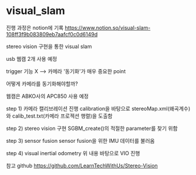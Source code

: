 # visual_slam 

진행 과정은 notion에 기록 
https://www.notion.so/visual-slam-108ff3f9b083809eb7aafcf0c0d6149d

stereo vision 구현을 통한 visual slam 

usb 웹캠 2개 사용 예정 


trigger 기능 X --> 카메라 '동기화'가 매우 중요한 point

어떻게 카메라를 동기화해야할까? 

웹캠은 ABKO사의 APC850 사용 예정 

step 1) 카메라 캘리브레이션 진행 
calibration을 바탕으로 stereoMap.xml(왜곡계수)와 calib_test.txt(카메라 프로젝션 행렬)을 도출함

step 2) stereo vision 구현
SGBM_create()의 적절한 parameter를 찾기 위함

step 3) sensor fusion
sensor fusion을 위한 IMU 데이터를 불러옴 

step 4) visual inertial odometry
위 내용 바탕으로 VIO 진행 

참고 github
https://github.com/LearnTechWithUs/Stereo-Vision

